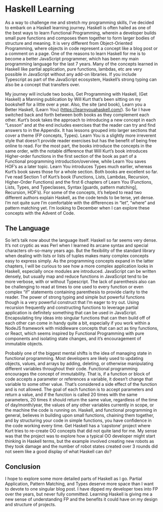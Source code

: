 # Haskell Learning

As a way to challenge me and stretch my programming skills, I’ve decided to embark on a Haskell learning journey.  Haskell is often hailed as one of the best ways to learn Functional Programming, wherein a developer builds small pure functions and composes them together to form larger bodies of structure and meaning.  It is very different from Object-Oriented Programming, where objects in code represent a concept like a blog post or a comment on a page.  One of the reasons to learn Haskell for me is to become a better JavaScript programmer, which has been my main programming language for the last 7 years.  Many of the concepts learned in Haskell like partial application, pure functions, lambdas, etc are very possible in JavaScript without any add-on libraries.  If you include Typescript as part of the JavaScript ecosystem, Haskell’s strong typing can also be a concept that transfers over.

My journey will include two books, Get Programming with Haskell, (Get Haskell) a Manning publication by Will Kurt that’s been sitting on my bookshelf for a little over a year.  Also, the site (and book), Learn you a Better Haskell, (Learn You) (https://learnyouahaskell.com/).  So far I have switched back and forth between both books as they complement each other.  Kurt’s book takes the approach to introducing a new concept in each “Lesson” and at the end includes exercises that the reader can try and find answers to in the Appendix. It has lessons grouped into larger sections that cover a theme (FP concepts, Types).  Learn You is a slightly more irreverent style that doesn’t provide reader exercises but has the benefit of being free online to read.  For the most part, the books introduce the concepts in the same order, with the notable difference that Will Kurt’s book introduces Higher-order functions in the first section of the book as part of a Functional programming introduction/overview, while Learn You saves HOF’s as a later topic.  Learn You introduces Types much earlier, whereas Kurt’s book saves those for a whole section. Both books are excellent so far.  I’ve read Section 1 of Kurt’s book (Functions, Lists, Lambdas, Recursion, Higher-Order Functions) and the first 6 chapters of Learn You (Functions, Lists, Types, and Typeclasses, Syntax [guards, pattern matching], Recursion, HOF’s).  For some of the concepts, it’s helped to read two different authors explain Haskell, as the code tends to be terse, yet dense.  I’m not quite sure I’m comfortable with the differences in “let”, “where” and pattern matching yet.  I’m looking to December when I can explore these concepts with the Advent of Code.

## The Language

So let’s talk now about the language itself.  Haskell so far seems very dense.  It’s not cryptic as was Perl when I learned its arcane syntax and special characters oh-so-many years ago.  But the flexibility of the standard library when dealing with lists or lists of tuples makes many complex concepts easy to express simply.  As the programming concepts expand in the latter chapters, I will be curious to see how a more complex application looks in Haskell, especially once modules are introduced.  JavaScript can be written densely, but usually map and reduce functions in JavaScript tend to be more verbose, with or without Typescript.  The lack of parenthesis also can be challenging to read at times to one used to every function or even complex “if” statements containing parenthesis to provide clarity to the reader.  The power of strong typing and simple but powerful functions though is a very powerful construct that I’m eager to try out.  Using recursion frequently and constructing functions to leverage partial application is definitely something that can be used in JavaScript.  Encapsulating tiny ideas into singular functions that can then build off of each other can come in handy quite a bit, especially if you work within a NodeJS framework with middleware concepts that can act as tiny functions, or React, which seems inspired by Functional Programming with pure components and isolating state changes, and it’s encouragement of immutable objects.

Probably one of the biggest mental shifts is the idea of managing state in functional programming.  Most developers are likely used to updating objects, values, and arrays by adding, deleting, or otherwise manipulating different variables throughout their code.  Functional programming encourages the concept of immutability.  That is, if a function or block of code accepts a parameter or references a variable, it doesn’t change that variable to some other value.  That’s considered a side effect of the function and is not allowed.  The goal of each function is to accept parameters and return a value, and if the function is called 20 times with the same parameters, 20 times it should return the same value, regardless of the time of day/month/year, the values of any other variables currently in scope, or the machine the code is running on.  Haskell, and functional programming in general, believes in building upon small functions, chaining them together, and by structuring your code in simple functions, you have confidence in the code working every time.  Get Haskell has a ‘capstone’ project where Kurt tries to re-create OO concepts that did not quite land for me.  My sense was that the project was to explore how a typical OO developer might start thinking in Haskell terms, but the example involved creating new robots as they took damage and the number of robot states created over 3 rounds did not seem like a good display of what Haskell can do?

## Conclusion
I hope to explore some more detailed parts of Haskell as I go.  Partial Application, Pattern Matching, and Types deserve more space than I want to devote to one singular blog post.  I have dipped my developer toes into FP over the years, but never fully committed.  Learning Haskell is giving me a new sense of understanding FP and the benefits it could have on my design and structure of projects.
